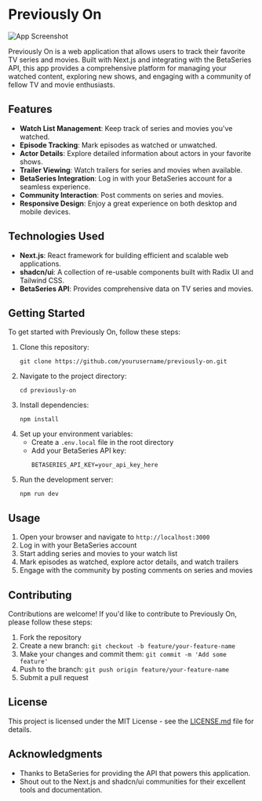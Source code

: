 # Previously On

![App Screenshot](./assets/previously-on.jpg)

Previously On is a web application that allows users to track their favorite TV series and movies. Built with Next.js and integrating with the BetaSeries API, this app provides a comprehensive platform for managing your watched content, exploring new shows, and engaging with a community of fellow TV and movie enthusiasts.

## Features

- **Watch List Management**: Keep track of series and movies you've watched.
- **Episode Tracking**: Mark episodes as watched or unwatched.
- **Actor Details**: Explore detailed information about actors in your favorite shows.
- **Trailer Viewing**: Watch trailers for series and movies when available.
- **BetaSeries Integration**: Log in with your BetaSeries account for a seamless experience.
- **Community Interaction**: Post comments on series and movies.
- **Responsive Design**: Enjoy a great experience on both desktop and mobile devices.

## Technologies Used

- **Next.js**: React framework for building efficient and scalable web applications.
- **shadcn/ui**: A collection of re-usable components built with Radix UI and Tailwind CSS.
- **BetaSeries API**: Provides comprehensive data on TV series and movies.

## Getting Started

To get started with Previously On, follow these steps:

1. Clone this repository:
   ```
   git clone https://github.com/yourusername/previously-on.git
   ```
2. Navigate to the project directory:
   ```
   cd previously-on
   ```
3. Install dependencies:
   ```
   npm install
   ```
4. Set up your environment variables:
   - Create a `.env.local` file in the root directory
   - Add your BetaSeries API key:
     ```
     BETASERIES_API_KEY=your_api_key_here
     ```
5. Run the development server:
   ```
   npm run dev
   ```

## Usage

1. Open your browser and navigate to `http://localhost:3000`
2. Log in with your BetaSeries account
3. Start adding series and movies to your watch list
4. Mark episodes as watched, explore actor details, and watch trailers
5. Engage with the community by posting comments on series and movies

## Contributing

Contributions are welcome! If you'd like to contribute to Previously On, please follow these steps:

1. Fork the repository
2. Create a new branch: `git checkout -b feature/your-feature-name`
3. Make your changes and commit them: `git commit -m 'Add some feature'`
4. Push to the branch: `git push origin feature/your-feature-name`
5. Submit a pull request

## License

This project is licensed under the MIT License - see the [LICENSE.md](LICENSE.md) file for details.

## Acknowledgments

- Thanks to BetaSeries for providing the API that powers this application.
- Shout out to the Next.js and shadcn/ui communities for their excellent tools and documentation.
